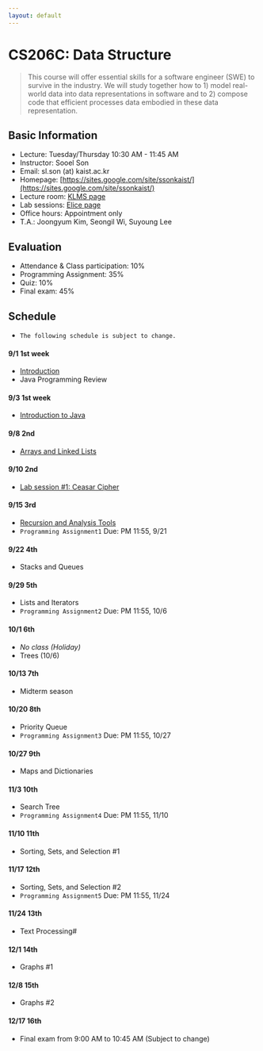 ```yaml
---
layout: default
---
```


# **CS206C**: Data Structure

> This course will offer essential skills for a software engineer (SWE) to survive in the industry. We will study together how to 1) model real-world data into data representations in software and to 2) compose code that efficient processes data embodied in these data representation.  


## Basic Information
 * Lecture: Tuesday/Thursday 10:30 AM - 11:45 AM
 * Instructor: Sooel Son
 * Email: sl.son (at) kaist.ac.kr
 * Homepage: [https://sites.google.com/site/ssonkaist/](https://sites.google.com/site/ssonkaist/)
 * Lecture room: [KLMS page](https://klms.kaist.ac.kr/course/view.php?id=118938)
 * Lab sessions: [Elice page](https://kaist.elice.io/courses/4943/lectures/all) 
 * Office hours: Appointment only
 * T.A.: Joongyum Kim, Seongil Wi, Suyoung Lee
 
## Evaluation
 * Attendance & Class participation: 10%
 * Programming Assignment: 35%
 * Quiz: 10%
 * Final exam: 45%

## Schedule

- `The following schedule is subject to change.`

#### 9/1 1st week
- [Introduction](http://klms.kaist.ac.kr/mod/ubfile/view.php?id=431207)
- Java Programming Review

#### 9/3 1st week
- [Introduction to Java](http://klms.kaist.ac.kr/mod/ubfile/view.php?id=433394)

#### 9/8 2nd
- [Arrays and Linked Lists](http://klms.kaist.ac.kr/mod/resource/view.php?id=436491)

#### 9/10 2nd
 - [Lab session #1: Ceasar Cipher](https://kaist.elice.io/courses/4943/lectures/32680)

#### 9/15 3rd
- [Recursion and Analysis Tools](http://klms.kaist.ac.kr/mod/resource/view.php?id=436491)
- `Programming Assignment1` Due: PM 11:55, 9/21 
  
#### 9/22 4th
- Stacks and Queues

#### 9/29 5th
- Lists and Iterators
- `Programming Assignment2` Due: PM 11:55, 10/6 
 
#### 10/1 6th
- _No class (Holiday)_
- Trees (10/6)

#### 10/13 7th
- Midterm season

#### 10/20 8th
- Priority Queue
- `Programming Assignment3` Due: PM 11:55, 10/27
  
#### 10/27 9th
- Maps and Dictionaries

#### 11/3 10th
- Search Tree
- `Programming Assignment4` Due: PM 11:55, 11/10
  
#### 11/10 11th
- Sorting, Sets, and Selection #1
  
#### 11/17 12th
- Sorting, Sets, and Selection #2
- `Programming Assignment5` Due: PM 11:55, 11/24

#### 11/24 13th
- Text Processing#

#### 12/1 14th
- Graphs #1

#### 12/8 15th
- Graphs #2

#### 12/17 16th
- Final exam from 9:00 AM to 10:45 AM (Subject to change)
